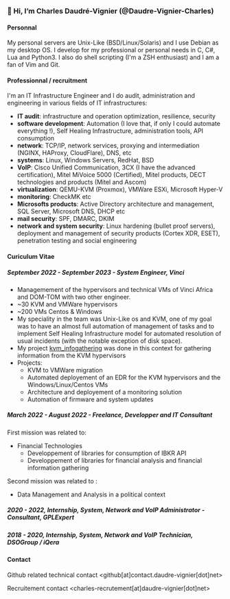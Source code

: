 ### 👋 Hi, I’m Charles Daudré-Vignier (@Daudre-Vignier-Charles)

#### Personnal
My personal servers are Unix-Like (BSD/Linux/Solaris) and I use Debian as my desktop OS.
I develop for my professional or personal needs in C, C#, Lua and Python3. I also do shell scripting (I'm a ZSH enthusiast) and I am a fan of Vim and Git.

#### Professionnal / recruitment 
I'm an IT Infrastructure Engineer and I do audit, administration and engineering in various fields of IT infrastructures:
- **IT audit**: infrastructure and operation optimization, resilience, security
- **software development**: Automation (I love that, if only I could automate everything !), Self Healing Infrastructure, administration tools, API consumption
- **network**: TCP/IP, network services, proxying and intermediation (NGINX, HAProxy, CloudFlare), DNS, etc
- **systems**: Linux, Windows Servers, RedHat, BSD
- **VoIP**: Cisco Unified Communication, 3CX (I have the advanced certification), Mitel MiVoice 5000 (Certified), Mitel products, DECT technologies and products (Mitel and Ascom)
- **virtualization**: QEMU-KVM (Proxmox), VMWare ESXi, Microsoft Hyper-V
- **monitoring**: CheckMK etc
- **Microsofts products**: Active Directory architecture and management, SQL Server, Microsoft DNS, DHCP etc
- **mail security**: SPF, DMARC, DKIM
- **network and system security**: Linux hardening (bullet proof servers), deployment and management of security products (Cortex XDR, ESET), penetration testing and social engineering

#### Curiculum Vitae

##### September 2022 - September 2023 - System Engineer, Vinci
- Managemement of the hypervisors and technical VMs of Vinci Africa and DOM-TOM with two other engineer.
- ~30 KVM and VMWare hypervisors
- ~200 VMs Centos & Windows
- My speciality in the team was Unix-Like os and KVM, one of my goal was to have an almost full automation of management of tasks and to implement Self Healing Infrastructure model for automated resolution of usual incidents (with the notable exception of disk space).
- My project [kvm_infogathering](https://github.com/Daudre-Vignier-Charles/kvm_infogathering) was done in this context for gathering information from the KVM hypervisors
- Projects:
  - KVM to VMWare migration
  - Automated deployement of an EDR for the KVM hypervisors and the Windows/Linux/Centos VMs
  - Architecture and deployement of a monitoring solution
  - Automation of firmware and system updates

##### March 2022 - August 2022 - Freelance, Developper and IT Consultant
First mission was related to:
- Financial Technologies
  - Developpement of libraries for consumption of IBKR API
  - Developpement of libraries for financial analysis and financial information gathering
 
Second mission was related to :
- Data Management and Analysis in a political context

##### 2020 - 2022, Internship, System, Network and VoIP Administrator - Consultant, GPLExpert

##### 2018 - 2020, Internship, System, Network and VoIP Technician, DSOGroup / iQera

#### Contact
Github related technical contact
<github[at]contact.daudre-vignier[dot]net>

Recruitement contact
<charles-recrutement[at]daudre-vignier[dot]net>
